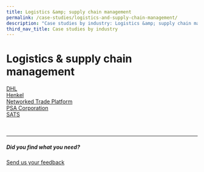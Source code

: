 ```yaml
---
title: Logistics &amp; supply chain management
permalink: /case-studies/logistics-and-supply-chain-management/
description: "Case studies by industry: Logistics &amp; supply chain management"
third_nav_title: Case studies by industry
---
```

# Logistics &amp; supply chain management

[DHL](https://www.edb.gov.sg/content/edb/en/our-industries/company-highlights/dhl-l.html)  
[Henkel](https://www.edb.gov.sg/content/edb/en/our-industries/company-highlights/henkel.html)  
[Networked Trade Platform](https://www.edb.gov.sg/content/edb/en/our-industries/company-highlights/ntp.html)  
[PSA Corporation](https://www.edb.gov.sg/content/edb/en/our-industries/company-highlights/psa-corporation.html)  
[SATS](https://www.edb.gov.sg/content/edb/en/our-industries/company-highlights/sats.html)
<br>
<br>
<br>

<hr>

##### Did you find what you need?
[Send us your feedback](https://form.gov.sg/642693623cb98f001239be0d)